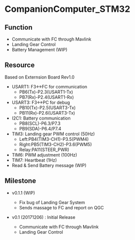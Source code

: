 # CompanionComputer_STM32

## Function
- Communicate with FC through Mavlink
- Landing Gear Control
- Battery Management (WIP)

## Resource
Based on Externsion Board Rev1.0
- USART1: F3<->FC for communication
    - PB6(Tx)-P2.3(USART1-Tx)
    - PB7(Rx)-P2.4(USART1-Rx)
- USART3: F3<->PC for debug
    - PB10(Tx)-P2.5(USART3-Tx)
    - PB11(Rx)-P2.6(USART3-Tx)
- I2C1: Battery communication
    - PB8(SCL)-P6.3/P7.3
    - PB9(SDA)-P6.4/P7.4
- TIM3: Landing gear PWM control (50Hz)
    - Left:PB4(TIM3-CH1)-P3.5(PWM4)
    - Right:PB5(TIM3-CH2)-P3.6(PWM5)
    - Relay:PA11(STEER_PWR)
- TIM6: PWM adjustment (100Hz)
- TIM7: Heartbeat (1Hz)
- Read & Send Battery message (WIP)

## Milestone
- v0.1.1 (WIP)
    - Fix bug of Landing Gear System
    - Sends massage to FC and report on QGC

- v0.1 (20171206) : Initial Release
    - Communicate with FC through Mavlink
    - Landing Gear Control
